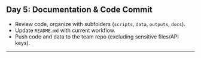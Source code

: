 ## Day 5: Documentation & Code Commit

- Review code, organize with subfolders (`scripts`, `data`, `outputs`, `docs`).
- Update `README.md` with current workflow.
- Push code and data to the team repo (excluding sensitive files/API keys).

---
